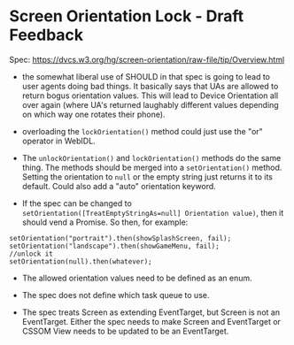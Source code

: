 # Screen Orientation Lock - Draft Feedback

Spec: https://dvcs.w3.org/hg/screen-orientation/raw-file/tip/Overview.html

* the somewhat liberal use of SHOULD in that spec is going to lead to user
  agents doing bad things. It basically says that UAs are allowed to return
  bogus orientation values. This will lead to Device Orientation all over again
  (where UA's returned laughably different values depending on which way one
  rotates their phone).

* overloading the `lockOrientation()` method could just use the "or" operator
  in WebIDL.

* The `unlockOrientation()` and `lockOrientation()` methods do the same thing.
  The methods should be merged into a `setOrientation()` method. Setting the
  orientation to `null` or the empty string just returns it to its default.
  Could also add a "auto" orientation keyword.

* If the spec can be changed to
  `setOrientation([TreatEmptyStringAs=null] Orientation value)`,
  then it should vend a Promise. So then, for example:

```
setOrientation("portrait").then(showSplashScreen, fail);
setOrientation("landscape").then(showGameMenu, fail); 
//unlock it
setOrientation(null).then(whatever); 
```

 * The allowed orientation values need to be defined as an enum. 

 * The spec does not define which task queue to use.  

 * The spec treats Screen as extending EventTarget, but Screen is not an
   EventTarget. Either the spec needs to make Screen and EventTarget or CSSOM
   View needs to be updated to be an EventTarget.
